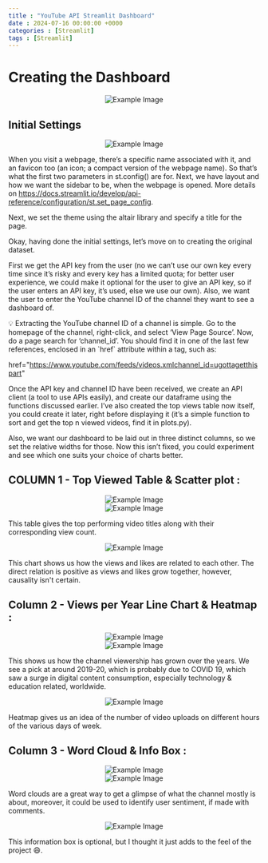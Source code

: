 ```yaml
---
title : "YouTube API Streamlit Dashboard"
date : 2024-07-16 00:00:00 +0000
categories : [Streamlit]
tags : [Streamlit]
---
```


# Creating the Dashboard

<div style="text-align: center;">
  <img src="../assets/img/posts/YTDashboard/Dashboard.png" alt="Example Image">
</div>

## Initial Settings

<div style="text-align: center;">
  <img src="../assets/img/posts/YTDashboard/Config.png" alt="Example Image">
</div>

When you visit a webpage, there’s a specific name associated with it, and an favicon too (an icon; a compact version of the webpage name). So that’s what the first two parameters in st.config() are for. Next, we have layout and how we want the sidebar to be, when the webpage is opened. More details on https://docs.streamlit.io/develop/api-reference/configuration/st.set_page_config.

Next, we set the theme using the altair library and specify a title for the page.

Okay, having done the initial settings, let’s move on to creating the original dataset.

First we get the API key from the user (no we can’t use our own key every time since it’s risky and every key has a limited quota; for better user experience, we could make it optional for the user to give an API key, so if the user enters an API key, it’s used, else we use our own). Also, we want the user to enter the YouTube channel ID of the channel they want to see a dashboard of. 

<aside>
💡 Extracting the YouTube channel ID of a channel is simple. Go to the homepage of the channel, right-click, and select ‘View Page Source’. Now, do a page search for ‘channel_id’. You should find it in one of the last few references, enclosed in an `href` attribute within a tag, such as:

href="https://www.youtube.com/feeds/videos.xmlchannel_id=ugottagetthispart"

</aside>

Once the API key and channel ID have been received, we create an API client (a tool to use APIs easily), and create our dataframe using the functions discussed earlier. I’ve also created the top views table now itself, you could create it later, right before displaying it (it’s a simple function to sort and get the top n viewed videos, find it in plots.py). 

 Also, we want our dashboard to be laid out in three distinct columns, so we set the relative widths for those. Now this isn’t fixed, you could experiment and see which one suits your choice of charts better. 

## COLUMN 1 - Top Viewed Table & Scatter plot :

<div style="text-align: center;">
  <img src="../assets/img/posts/YTDashboard/Col1.png" alt="Example Image">
</div>

<div style="text-align: center;">
  <img src="../assets/img/posts/YTDashboard/DfSlice.png" alt="Example Image">
</div>

This table gives the top performing video titles along with their corresponding view count.

<div style="text-align: center;">
  <img src="../assets/img/posts/YTDashboard/Scatter.png" alt="Example Image">
</div>

This chart shows us how the views and likes are related to each other. The direct relation is positive as views and likes grow together, however, causality isn't certain.

## Column 2 - Views per Year Line Chart & Heatmap :

<div style="text-align: center;">
  <img src="../assets/img/posts/YTDashboard/Col2.png" alt="Example Image">
</div>

<div style="text-align: center;">
  <img src="../assets/img/posts/YTDashboard/Line.png" alt="Example Image">
</div>

This shows us how the channel viewership has grown over the years. We see a pick at around 2019-20, which is probably due to COVID 19, which saw a surge in digital content consumption, especially technology & education related, worldwide.


<div style="text-align: center;">
  <img src="../assets/img/posts/YTDashboard/Heatmap.png" alt="Example Image">
</div>

Heatmap gives us an idea of the number of video uploads on different hours of the various days of week.

## Column 3 - Word Cloud & Info Box :

<div style="text-align: center;">
  <img src="../assets/img/posts/YTDashboard/Col3.png" alt="Example Image">
</div>

<div style="text-align: center;">
  <img src="../assets/img/posts/YTDashboard/Wordcloud.png" alt="Example Image">
</div>

Word clouds are a great way to get a glimpse of what the channel mostly is about, moreover, it could be used to identify user sentiment, if made with comments.

<div style="text-align: center;">
  <img src="../assets/img/posts/YTDashboard/Expander.png" alt="Example Image">
</div>

This information box is optional, but I thought it just adds to the feel of the project 😄.
